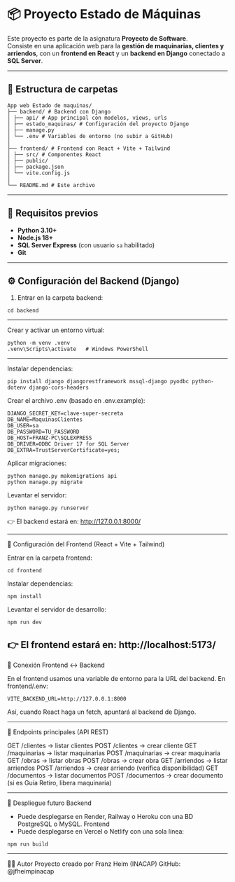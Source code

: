 # 📦 Proyecto Estado de Máquinas

Este proyecto es parte de la asignatura **Proyecto de Software**.  
Consiste en una aplicación web para la **gestión de maquinarias, clientes y arriendos**, con un **frontend en React** y un **backend en Django** conectado a **SQL Server**.

---

## 📂 Estructura de carpetas

```
App web Estado de maquinas/
├── backend/ # Backend con Django
│ ├── api/ # App principal con modelos, views, urls
│ ├── estado_maquinas/ # Configuración del proyecto Django
│ ├── manage.py
│ └── .env # Variables de entorno (no subir a GitHub)
│
├── frontend/ # Frontend con React + Vite + Tailwind
│ ├── src/ # Componentes React
│ ├── public/
│ ├── package.json
│ └── vite.config.js
│
└── README.md # Este archivo
```
---

## 🚀 Requisitos previos

- **Python 3.10+**  
- **Node.js 18+**  
- **SQL Server Express** (con usuario `sa` habilitado)  
- **Git**  

---

## ⚙️ Configuración del Backend (Django)

1. Entrar en la carpeta backend:
```
cd backend
```
---
Crear y activar un entorno virtual:
```
python -m venv .venv
.venv\Scripts\activate   # Windows PowerShell
```
---
Instalar dependencias:
```
pip install django djangorestframework mssql-django pyodbc python-dotenv django-cors-headers
```
Crear el archivo .env (basado en .env.example):
```
DJANGO_SECRET_KEY=clave-super-secreta
DB_NAME=MaquinasClientes
DB_USER=sa
DB_PASSWORD=TU_PASSWORD
DB_HOST=FRANZ-PC\SQLEXPRESS
DB_DRIVER=ODBC Driver 17 for SQL Server
DB_EXTRA=TrustServerCertificate=yes;
```

Aplicar migraciones:
```
python manage.py makemigrations api
python manage.py migrate
```

Levantar el servidor:
```
python manage.py runserver
```
👉 El backend estará en: http://127.0.0.1:8000/

---
🎨 Configuración del Frontend (React + Vite + Tailwind)

Entrar en la carpeta frontend:
```
cd frontend
```

Instalar dependencias:
```
npm install
```

Levantar el servidor de desarrollo:
```
npm run dev
```
👉 El frontend estará en: http://localhost:5173/
---
🔗 Conexión Frontend ↔ Backend

En el frontend usamos una variable de entorno para la URL del backend.
En frontend/.env:
```
VITE_BACKEND_URL=http://127.0.0.1:8000
```
Así, cuando React haga un fetch, apuntará al backend de Django.

---
📌 Endpoints principales (API REST)

GET /clientes → listar clientes
POST /clientes → crear cliente
GET /maquinarias → listar maquinarias
POST /maquinarias → crear maquinaria
GET /obras → listar obras
POST /obras → crear obra
GET /arriendos → listar arriendos
POST /arriendos → crear arriendo (verifica disponibilidad)
GET /documentos → listar documentos
POST /documentos → crear documento (si es Guía Retiro, libera maquinaria)

---
🚀 Despliegue futuro
Backend
- Puede desplegarse en Render, Railway o Heroku con una BD PostgreSQL o MySQL.
Frontend
- Puede desplegarse en Vercel o Netlify con una sola línea:
```
npm run build
```

---
👨‍💻 Autor
Proyecto creado por Franz Heim (INACAP)
GitHub: @jfheimpinacap
